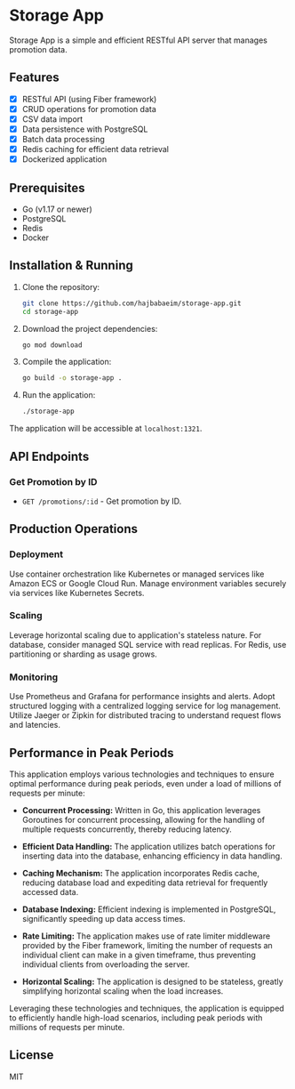 # Storage App

Storage App is a simple and efficient RESTful API server that manages promotion data.

## Features

- [x] RESTful API (using Fiber framework)
- [x] CRUD operations for promotion data
- [x] CSV data import
- [x] Data persistence with PostgreSQL
- [x] Batch data processing
- [x] Redis caching for efficient data retrieval
- [x] Dockerized application

## Prerequisites

- Go (v1.17 or newer)
- PostgreSQL
- Redis
- Docker

## Installation & Running

1. Clone the repository:

   ```bash
   git clone https://github.com/hajbabaeim/storage-app.git
   cd storage-app
   ```

2. Download the project dependencies:

   ```bash
   go mod download
   ```

3. Compile the application:

   ```bash
   go build -o storage-app .
   ```

4. Run the application:

   ```bash
   ./storage-app
   ```

The application will be accessible at `localhost:1321`.

## API Endpoints

### Get Promotion by ID

- `GET /promotions/:id` - Get promotion by ID.

## Production Operations

### Deployment

Use container orchestration like Kubernetes or managed services like Amazon ECS or Google Cloud Run. Manage environment variables securely via services like Kubernetes Secrets.

### Scaling

Leverage horizontal scaling due to application's stateless nature. For database, consider managed SQL service with read replicas. For Redis, use partitioning or sharding as usage grows.

### Monitoring

Use Prometheus and Grafana for performance insights and alerts. Adopt structured logging with a centralized logging service for log management. Utilize Jaeger or Zipkin for distributed tracing to understand request flows and latencies.

## Performance in Peak Periods

This application employs various technologies and techniques to ensure optimal performance during peak periods, even under a load of millions of requests per minute:

- **Concurrent Processing:** Written in Go, this application leverages Goroutines for concurrent processing, allowing for the handling of multiple requests concurrently, thereby reducing latency.

- **Efficient Data Handling:** The application utilizes batch operations for inserting data into the database, enhancing efficiency in data handling.

- **Caching Mechanism:** The application incorporates Redis cache, reducing database load and expediting data retrieval for frequently accessed data.

- **Database Indexing:** Efficient indexing is implemented in PostgreSQL, significantly speeding up data access times.

- **Rate Limiting:** The application makes use of rate limiter middleware provided by the Fiber framework, limiting the number of requests an individual client can make in a given timeframe, thus preventing individual clients from overloading the server.

- **Horizontal Scaling:** The application is designed to be stateless, greatly simplifying horizontal scaling when the load increases.

Leveraging these technologies and techniques, the application is equipped to efficiently handle high-load scenarios, including peak periods with millions of requests per minute.

## License

MIT
